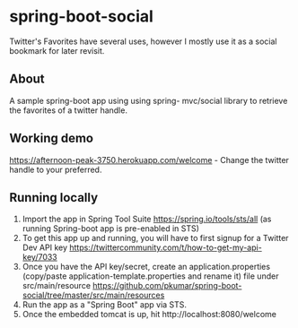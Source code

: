 # spring-boot-social
Twitter's Favorites have several uses, however I mostly use it as a social bookmark for later revisit. 

## About
A sample spring-boot app using using spring- mvc/social library to retrieve the favorites of a twitter handle. 

## Working demo
https://afternoon-peak-3750.herokuapp.com/welcome - Change the twitter handle to your preferred. 

## Running locally
1. Import the app in Spring Tool Suite https://spring.io/tools/sts/all  (as running Spring-boot app is pre-enabled in STS) 
2. To get this app up and running, you will have to first signup for a Twitter Dev API key https://twittercommunity.com/t/how-to-get-my-api-key/7033 
2. Once you have the API key/secret, create an application.properties (copy/paste application-template.properties and rename it) file under src/main/resource https://github.com/pkumar/spring-boot-social/tree/master/src/main/resources 
3. Run the app as a "Spring Boot" app via STS. 
4. Once the embedded tomcat is up, hit http://localhost:8080/welcome 

